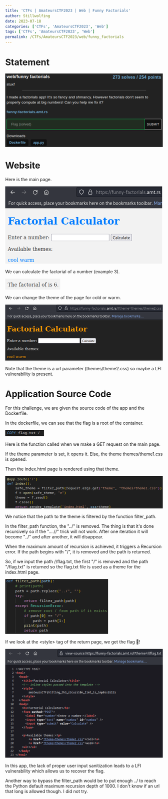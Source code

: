 ```yaml
---
title: 'CTFs | AmateursCTF2023 | Web | Funny Factorials'
author: Stillwolfing
date: 2023-07-18
categories: ['CTFs', 'AmateursCTF2023', 'Web']
tags: ['CTFs', 'AmateursCTF2023', 'Web']
permalink: /CTFs/AmateursCTF2023/web/funny_factorials
---
```


# Statement

![statement](/assets/img/CTFs/AmateursCTF2023/web/funny_factorials/statement.png)


# Website

Here is the main page.

![home](/assets/img/CTFs/AmateursCTF2023/web/funny_factorials/home.png)

We can calculate the factorial of a number (example 3).

![factorial](/assets/img/CTFs/AmateursCTF2023/web/funny_factorials/factorial.png)

We can change the theme of the page for cold or warm.

![theme](/assets/img/CTFs/AmateursCTF2023/web/funny_factorials/theme.png)

Note that the theme is a url parameter (themes/theme2.css) so maybe a LFI vulnerability is present.

# Application Source Code

For this challenge, we are given the source code of the app and the Dockerfile.

In the dockerfile, we can see that the flag is a root of the container.

![dockerfile](/assets/img/CTFs/AmateursCTF2023/web/funny_factorials/dockerfile.png)

Here is the function called when we make a GET request on the main page.

If the theme parameter is set, it opens it. Else, the theme themes/theme1.css is opened.

Then the index.html page is rendered using that theme.

![index](/assets/img/CTFs/AmateursCTF2023/web/funny_factorials/index.png)

We notice that the path to the theme is filtered by the function filter_path.

In the filter_path function, the "../" is removed. The thing is that it's done recursively so if the "....//" trick will not work. After one iteration it will become "../" and after another, it will disappear.

When the maximum amount of recursion is achieved, it triggers a Recursion error. If the path begins with "/", it is removed and the path is returned.

So, if we input the path //flag.txt, the first "/" is removed and the path "/flag.txt" is returned so the flag.txt file is used as a theme for the index.html page.

![filter_path](/assets/img/CTFs/AmateursCTF2023/web/funny_factorials/filter_path.png)

If we look at the \<style\> tag of the return page, we get the flag 🥳!

![flag](/assets/img/CTFs/AmateursCTF2023/web/funny_factorials/flag.png)

In this app, the lack of proper user input sanitization leads to a LFI vulnerability which allows us to recover the flag.

Another way to bypass the filter_path would be to put enough ../ to reach the Python default maximum recursion depth of 1000. I don't know if an url that long is allowed though. I did not try.









